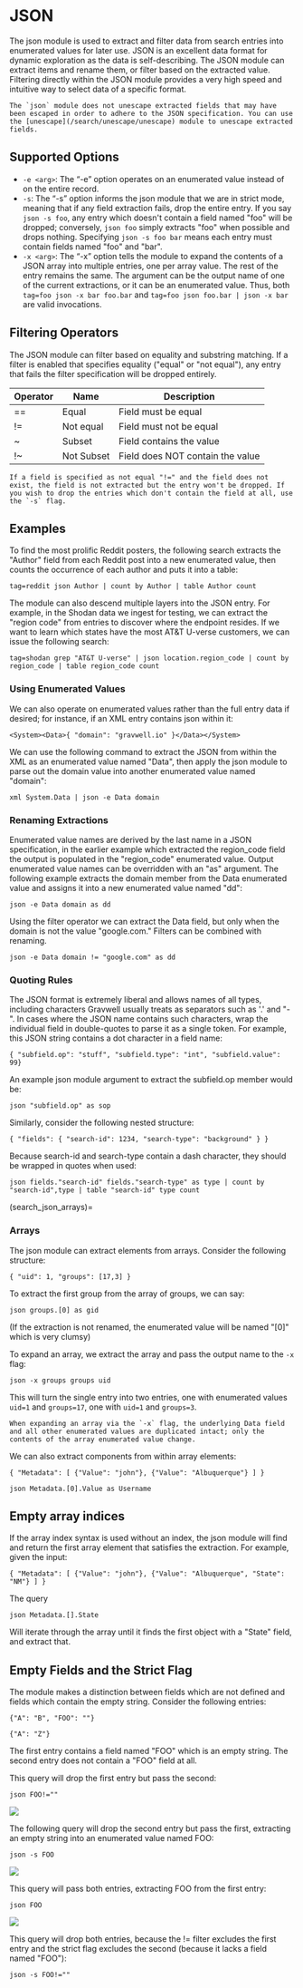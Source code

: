 # JSON

The json module is used to extract and filter data from search entries into enumerated values for later use. JSON is an excellent data format for dynamic exploration as the data is self-describing. The JSON module can extract items and rename them, or filter based on the extracted value. Filtering directly within the JSON module provides a very high speed and intuitive way to select data of a specific format.

```{note}
The `json` module does not unescape extracted fields that may have been escaped in order to adhere to the JSON specification. You can use the [unescape](/search/unescape/unescape) module to unescape extracted fields.
```

## Supported Options

- `-e <arg>`: The “-e” option operates on an enumerated value instead of on the entire record.
- `-s`: The “-s” option informs the json module that we are in strict mode, meaning that if any field extraction fails, drop the entire entry. If you say `json -s foo`, any entry which doesn't contain a field named "foo" will be dropped; conversely, `json foo` simply extracts "foo" when possible and drops nothing. Specifying `json -s foo bar` means each entry must contain fields named "foo" and "bar".
- `-x <arg>`: The “-x” option tells the module to expand the contents of a JSON array into multiple entries, one per array value. The rest of the entry remains the same. The argument can be the output name of one of the current extractions, or it can be an enumerated value. Thus, both `tag=foo json -x bar foo.bar` and `tag=foo json foo.bar | json -x bar` are valid invocations.

## Filtering Operators

The JSON module can filter based on equality and substring matching. If a filter is enabled that specifies equality ("equal" or "not equal"), any entry that fails the filter specification will be dropped entirely.

| Operator | Name       | Description                      |
| -------- | ---------- | -------------------------------- |
| ==       | Equal      | Field must be equal              |
| !=       | Not equal  | Field must not be equal          |
| ~        | Subset     | Field contains the value         |
| !~       | Not Subset | Field does NOT contain the value |

```{note}
If a field is specified as not equal "!=" and the field does not exist, the field is not extracted but the entry won't be dropped. If you wish to drop the entries which don't contain the field at all, use the `-s` flag.
```

## Examples

To find the most prolific Reddit posters, the following search extracts the "Author" field from each Reddit post into a new enumerated value, then counts the occurrence of each author and puts it into a table:

```gravwell
tag=reddit json Author | count by Author | table Author count
```

The module can also descend multiple layers into the JSON entry. For example, in the Shodan data we ingest for testing, we can extract the "region code" from entries to discover where the endpoint resides. If we want to learn which states have the most AT&T U-verse customers, we can issue the following search:

```gravwell
tag=shodan grep "AT&T U-verse" | json location.region_code | count by region_code | table region_code count
```

### Using Enumerated Values

We can also operate on enumerated values rather than the full entry data if desired; for instance, if an XML entry contains json within it:

```
<System><Data>{ "domain": "gravwell.io" }</Data></System>
```

We can use the following command to extract the JSON from within the XML as an enumerated value named "Data", then apply the json module to parse out the domain value into another enumerated value named "domain":

```
xml System.Data | json -e Data domain
```

### Renaming Extractions

Enumerated value names are derived by the last name in a JSON specification, in the earlier example which extracted the region_code field the output is populated in the "region_code" enumerated value. Output enumerated value names can be overridden with an "as" argument. The following example extracts the domain member from the Data enumerated value and assigns it into a new enumerated value named "dd":

```
json -e Data domain as dd
```

Using the filter operator we can extract the Data field, but only when the domain is not the value "google.com." Filters can be combined with renaming.

```
json -e Data domain != "google.com" as dd
```

### Quoting Rules

The JSON format is extremely liberal and allows names of all types, including characters Gravwell usually treats as separators such as '.' and "-". In cases where the JSON name contains such characters, wrap the individual field in double-quotes to parse it as a single token. For example, this JSON string contains a dot character in a field name:

```
{ "subfield.op": "stuff", "subfield.type": "int", "subfield.value": 99}
```

An example json module argument to extract the subfield.op member would be:

```
json "subfield.op" as sop
```

Similarly, consider the following nested structure:

```
{ "fields": { "search-id": 1234, "search-type": "background" } }
```

Because search-id and search-type contain a dash character, they should be wrapped in quotes when used:

```
json fields."search-id" fields."search-type" as type | count by "search-id",type | table "search-id" type count
```

(search_json_arrays)=

### Arrays

The json module can extract elements from arrays. Consider the following structure:

```
{ "uid": 1, "groups": [17,3] }
```

To extract the first group from the array of groups, we can say:

```
json groups.[0] as gid
```

(If the extraction is not renamed, the enumerated value will be named "[0]" which is very clumsy)

To expand an array, we extract the array and pass the output name to the `-x` flag:

```
json -x groups groups uid
```

This will turn the single entry into two entries, one with enumerated values `uid=1` and `groups=17`, one with `uid=1` and `groups=3`.

```{note}
When expanding an array via the `-x` flag, the underlying Data field and all other enumerated values are duplicated intact; only the contents of the array enumerated value change.
```

We can also extract components from within array elements:

```
{ "Metadata": [ {"Value": "john"}, {"Value": "Albuquerque"} ] }
```

```
json Metadata.[0].Value as Username
```

## Empty array indices

If the array index syntax is used without an index, the json module will find and return the first array element that satisfies the extraction. For example, given the input:

```
{ "Metadata": [ {"Value": "john"}, {"Value": "Albuquerque", "State": "NM"} ] }
```

The query

```gravwell
json Metadata.[].State
```

Will iterate through the array until it finds the first object with a "State" field, and extract that.

## Empty Fields and the Strict Flag

The module makes a distinction between fields which are not defined and fields which contain the empty string. Consider the following entries:

```
{"A": "B", "FOO": ""}
```

```
{"A": "Z"}
```

The first entry contains a field named "FOO" which is an empty string. The second entry does not contain a "FOO" field at all.

This query will drop the first entry but pass the second:

```
json FOO!=""
```

![](foo1.png)

The following query will drop the second entry but pass the first, extracting an empty string into an enumerated value named FOO:

```
json -s FOO
```

![](foo2.png)

This query will pass both entries, extracting FOO from the first entry:

```
json FOO
```

![](foo3.png)

This query will drop both entries, because the != filter excludes the first entry and the strict flag excludes the second (because it lacks a field named "FOO"):

```
json -s FOO!=""
```
